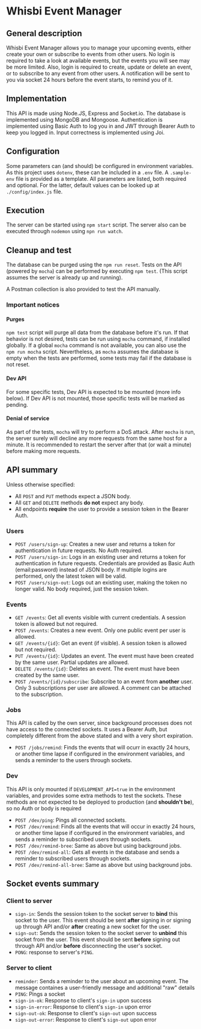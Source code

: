 # Whisbi Event Manager

## General description

Whisbi Event Manager allows you to manage your upcoming events, either create your own or subscribe to events from other users. No login is required to take a look at available events, but the events you will see may be more limited. Also, login is required to create, update or delete an event, or to subscribe to any event from other users. A notification will be sent to you via socket 24 hours before the event starts, to remind you of it.

## Implementation

This API is made using Node.JS, Express and Socket.io. The database is implemented using MongoDB and Mongoose. Authentication is implemented using Basic Auth to log you in and JWT through Bearer Auth to keep you logged in. Input correctness is implemented using Joi.

## Configuration

Some parameters can (and should) be configured in environment variables. As this project uses `dotenv`, these can be included in a `.env` file. A `.sample-env` file is provided as a template. All parameters are listed, both required and optional. For the latter, default values can be looked up at `./config/index.js` file.

## Execution

The server can be started using `npm start` script. The server also can be executed through `nodemon` using `npn run watch`.

## Cleanup and test

The database can be purged using the `npm run reset`. Tests on the API (powered by `mocha`) can be performed by executing `npm test`. (This script assumes the server is already up and running).

A Postman collection is also provided to test the API manually.

### Important notices

#### Purges
`npm test` script will purge all data from the database before it\'s run. If that behavior is not desired, tests can be run using `mocha` command, if installed globally. If a global `mocha` command is not available, you can also use the `npm run mocha` script. Nevertheless, as `mocha` assumes the database is empty when the tests are performed, some tests may fail if the database is not reset.

#### Dev API
For some specific tests, Dev API is expected to be mounted (more info below). If Dev API is not mounted, those specific tests will be marked as pending.

#### Denial of service
As part of the tests, `mocha` will try to perform a DoS attack. After `mocha` is run, the server surely will decline any more requests from the same host for a minute. It is recommended to restart the server after that (or wait a minute) before making more requests.

## API summary

Unless otherwise specified:
* All `POST` and `PUT` methods expect a JSON body.
* All `GET` and `DELETE` methods **do not** expect any body.
* All endpoints **require** the user to provide a session token in the Bearer Auth.

### Users
* `POST /users/sign-up`: Creates a new user and returns a token for authentication in future requests. No Auth required.
* `POST /users/sign-in`: Logs in an existing user and returns a token for authentication in future requests. Credentials are provided as Basic Auth (email:password) instead of JSON body. If multiple logins are performed, only the latest token will be valid.
* `POST /users/sign-out`: Logs out an existing user, making the token no longer valid. No body required, just the session token.

### Events
* `GET /events`: Get all events visible with current credentials. A session token is allowed but not required.
* `POST /events`: Creates a new event. Only one public event per user is allowed.
* `GET /events/{id}`: Get an event (if visible). A session token is allowed but not required.
* `PUT /events/{id}`: Updates an event. The event must have been created by the same user. Partial updates are allowed.
* `DELETE /events/{id}`: Deletes an event. The event must have been created by the same user.
* `POST /events/{id}/subscribe`: Subscribe to an event from **another** user. Only 3 subscriptions per user are allowed. A comment can be attached to the subscription.

### Jobs
This API is called by the own server, since background processes does not have access to the connected sockets. It uses a Bearer Auth, but completely different from the above stated and with a very short expiration.
* `POST /jobs/remind`: Finds the events that will ocurr in exactly 24 hours, or another time lapse if configured in the environment variables, and sends a reminder to the users through sockets.

### Dev
This API is only mounted if `DEVELOPMENT_API=true` in the environment variables, and provides some extra methods to test the sockets. These methods are not expected to be deployed to production (and **shouldn't be**), so no Auth or body is required
* `POST /dev/ping`: Pings all connected sockets.
* `POST /dev/remind`: Finds all the events that will occur in exactly 24 hours, or another time lapse if configured in the environment variables, and sends a reminder to subscribed users through sockets.
* `POST /dev/remind-bree`: Same as above but using background jobs.
* `POST /dev/remind-all`: Gets all events in the database and sends a reminder to subscribed users through sockets.
* `POST /dev/remind-all-bree`: Same as above but using background jobs.

## Socket events summary

### Client to server
* `sign-in`: Sends the session token to the socket server to **bind** this socket to the user. This event should be sent **after** signing in or signing up through API and/or **after** creating a new socket for the user.
* `sign-out`: Sends the session token to the socket server to **unbind** this socket from the user. This event should be sent **before** signing out through API and/or **before** disconnecting the user's socket.
* `PONG`: response to server's `PING`.

### Server to client
* `reminder`: Sends a reminder to the user about an upcoming event. The message containes a user-friendly message and additional "raw" details
* `PING`: Pings a socket
* `sign-in-ok`: Response to client's `sign-in` upon success
* `sign-in-error`: Response to client's `sign-in` upon error
* `sign-out-ok`:  Response to client's `sign-out` upon success
* `sign-out-error`:  Response to client's `sign-out` upon error
